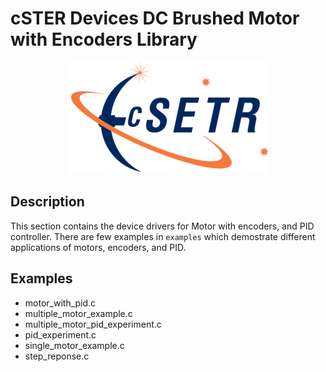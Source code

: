 # cSTER Devices DC Brushed Motor with Encoders Library

<div align="center">
  <a href="https://github.com/amartinezacosta/cSTER-devices">
    <!-- ![](cSTER_logo.png) --> <!--Using image path in Doxyfile-->
 <img src="resources/images/cSTER_logo.png" alt="Logo">
  </a>
</div>

## Description
This section contains the device drivers for Motor with encoders, and PID controller. There are few examples in  `examples`
which demostrate different applications of motors, encoders, and PID. 

## Examples
- motor_with_pid.c
- multiple_motor_example.c
- multiple_motor_pid_experiment.c
- pid_experiment.c
- single_motor_example.c
- step_reponse.c
